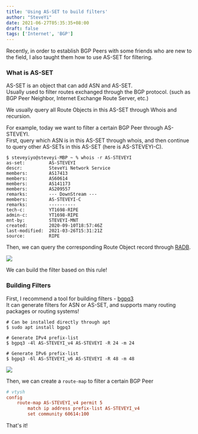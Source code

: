 ```yaml
---
title: 'Using AS-SET to build filters'
author: "SteveYi"
date: 2021-06-27T05:35:35+08:00
draft: false
tags: ['Internet', 'BGP']
---
```


Recently, in order to establish BGP Peers with some friends who are new to the field, I also taught them how to use AS-SET for filtering.

### What is AS-SET

AS-SET is an object that can add ASN and AS-SET.  
Usually used to filter routes exchanged through the BGP protocol. (such as BGP Peer Neighbor, Internet Exchange Route Server, etc.)

We usually query all Route Objects in this AS-SET through Whois and recursion.

For example, today we want to filter a certain BGP Peer through AS-STEVEYI.  
First, query which ASN is in this AS-SET through whois, and then continue to query other AS-SETs in this AS-SET (here is AS-STEVEYI-C).

```command
$ steveyiyo@steveyi-MBP ~ % whois -r AS-STEVEYI
as-set:         AS-STEVEYI
descr:          SteveYi Network Service
members:        AS17413
members:        AS60614
members:        AS141173
members:        AS209557
remarks:        --- DownStream ---
members:        AS-STEVEYI-C
remarks:        ----------
tech-c:         YT1698-RIPE
admin-c:        YT1698-RIPE
mnt-by:         STEVEYI-MNT
created:        2020-09-10T18:57:46Z
last-modified:  2021-03-26T15:31:21Z
source:         RIPE
```

Then, we can query the corresponding Route Object record through [RADB](https://www.radb.net/).

![](https://static-a1.steveyi.net/media/blog/1624742087.png)

We can build the filter based on this rule!

### Building Filters

First, I recommend a tool for building filters - [bgpq3](https://github.com/snar/bgpq3)  
It can generate filters for ASN or AS-SET, and supports many routing packages or routing systems!

```
# Can be installed directly through apt
$ sudo apt install bgpq3
```

```
# Generate IPv4 prefix-list
$ bgpq3 -4l AS-STEVEYI_v4 AS-STEVEYI -R 24 -m 24

# Generate IPv6 prefix-list
$ bgpq3 -6l AS-STEVEYI_v6 AS-STEVEYI -R 48 -m 48
```

![](https://static-a1.steveyi.net/media/blog/1624742917.png)

Then, we can create a `route-map` to filter a certain BGP Peer

```conf
# vtysh
config
    route-map AS-STEVEYI_v4 permit 5
        match ip address prefix-list AS-STEVEYI_v4
        set community 60614:100
```

That's it!
